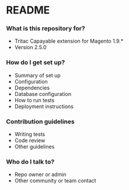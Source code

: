 # README #

### What is this repository for? ###

* Tritac Capayable extension for Magento 1.9.*
* Version 2.5.0

### How do I get set up? ###

* Summary of set up
* Configuration
* Dependencies
* Database configuration
* How to run tests
* Deployment instructions

### Contribution guidelines ###

* Writing tests
* Code review
* Other guidelines

### Who do I talk to? ###

* Repo owner or admin
* Other community or team contact
